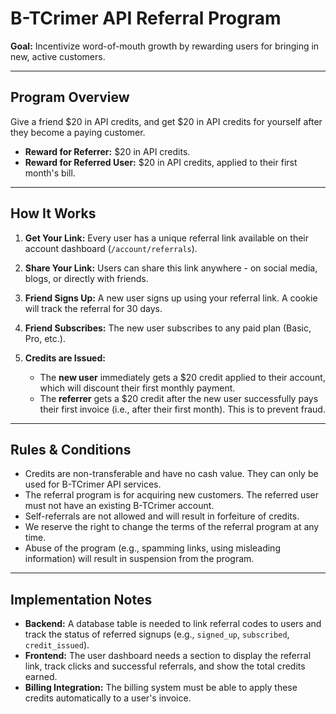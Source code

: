 # B-TCrimer API Referral Program

**Goal:** Incentivize word-of-mouth growth by rewarding users for bringing in new, active customers.

---

## Program Overview

Give a friend $20 in API credits, and get $20 in API credits for yourself after they become a paying customer.

*   **Reward for Referrer:** $20 in API credits.
*   **Reward for Referred User:** $20 in API credits, applied to their first month's bill.

---

## How It Works

1.  **Get Your Link:** Every user has a unique referral link available on their account dashboard (`/account/referrals`).

2.  **Share Your Link:** Users can share this link anywhere - on social media, blogs, or directly with friends.

3.  **Friend Signs Up:** A new user signs up using your referral link. A cookie will track the referral for 30 days.

4.  **Friend Subscribes:** The new user subscribes to any paid plan (Basic, Pro, etc.).

5.  **Credits are Issued:**
    *   The **new user** immediately gets a $20 credit applied to their account, which will discount their first monthly payment.
    *   The **referrer** gets a $20 credit after the new user successfully pays their first invoice (i.e., after their first month). This is to prevent fraud.

---

## Rules & Conditions

*   Credits are non-transferable and have no cash value. They can only be used for B-TCrimer API services.
*   The referral program is for acquiring new customers. The referred user must not have an existing B-TCrimer account.
*   Self-referrals are not allowed and will result in forfeiture of credits.
*   We reserve the right to change the terms of the referral program at any time.
*   Abuse of the program (e.g., spamming links, using misleading information) will result in suspension from the program.

---

## Implementation Notes

*   **Backend:** A database table is needed to link referral codes to users and track the status of referred signups (e.g., `signed_up`, `subscribed`, `credit_issued`).
*   **Frontend:** The user dashboard needs a section to display the referral link, track clicks and successful referrals, and show the total credits earned.
*   **Billing Integration:** The billing system must be able to apply these credits automatically to a user's invoice.
